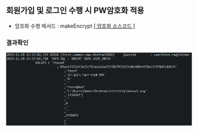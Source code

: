 ## 회원가입 및 로그인 수행 시 PW암호화 적용

- 암호화 수행 메서드 : makeEncrypt
<a href="https://github.com/Taesan94/OurNeighborhoodEvent/blob/master/src/main/java/first/common/commonFn/CommonFunctions.java">[ 암호화 소스코드 ]</a>

### 결과확인
![paging](../readmeSource/signUpEncrypt.png)
